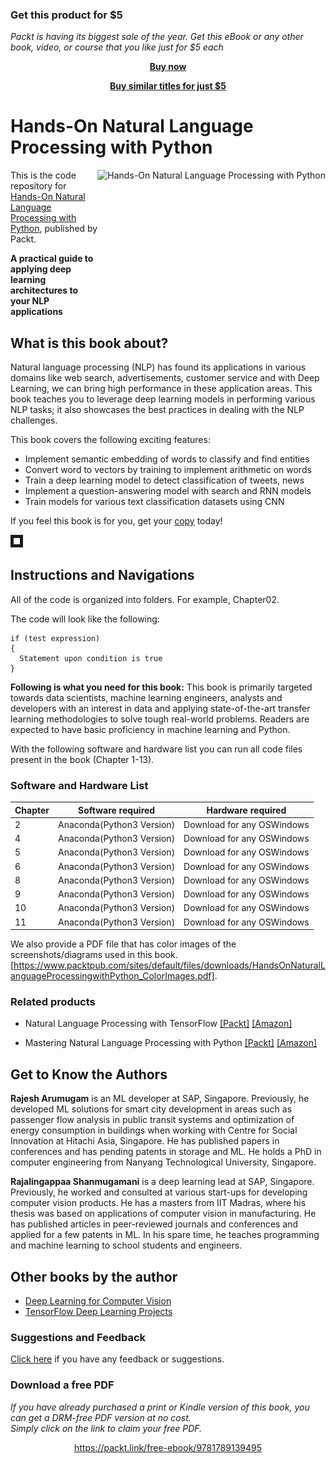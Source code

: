 
### Get this product for $5

<i>Packt is having its biggest sale of the year. Get this eBook or any other book, video, or course that you like just for $5 each</i>


<b><p align='center'>[Buy now](https://packt.link/9781789139495)</p></b>


<b><p align='center'>[Buy similar titles for just $5](https://subscription.packtpub.com/search)</p></b>


# Hands-On Natural Language Processing with Python

<a href="https://www.packtpub.com/big-data-and-business-intelligence/hands-natural-language-processing-python?utm_source=github&utm_medium=repository&utm_campaign=9781789139495"><img src="https://www.packtpub.com/sites/default/files/9781789139495%20-%20Copy.png" alt="Hands-On Natural Language Processing with Python" height="256px" align="right"></a>

This is the code repository for [Hands-On Natural Language Processing with Python](https://www.packtpub.com/big-data-and-business-intelligence/hands-natural-language-processing-python?utm_source=github&utm_medium=repository&utm_campaign=9781789139495), published by Packt.

**A practical guide to applying deep learning architectures to your NLP applications**

## What is this book about?
Natural language processing (NLP) has found its applications in various domains like web search, advertisements, customer service and with Deep Learning, we can bring high performance in these application areas. This book teaches you to leverage deep learning models in performing various NLP tasks; it also showcases the best practices in dealing with the NLP challenges.

This book covers the following exciting features: 
* Implement semantic embedding of words to classify and find entities
* Convert word to vectors by training to implement arithmetic on words 
* Train a deep learning model to detect classification of tweets, news
* Implement a question-answering model with search and RNN models
* Train models for various text classification datasets using CNN

If you feel this book is for you, get your [copy](https://www.amazon.com/dp/178913949X) today!

<a href="https://www.packtpub.com/?utm_source=github&utm_medium=banner&utm_campaign=GitHubBanner"><img src="https://raw.githubusercontent.com/PacktPublishing/GitHub/master/GitHub.png" 
alt="https://www.packtpub.com/" border="5" /></a>


## Instructions and Navigations
All of the code is organized into folders. For example, Chapter02.

The code will look like the following:
```
if (test expression)
{
  Statement upon condition is true
}
```

**Following is what you need for this book:**
This book is primarily targeted towards data scientists, machine learning engineers, analysts and developers with an interest in data and applying state-of-the-art transfer learning methodologies to solve tough real-world problems. Readers are expected to have basic proficiency in machine learning and Python.

With the following software and hardware list you can run all code files present in the book (Chapter 1-13).

### Software and Hardware List

| Chapter  | Software required                   | Hardware required                  |
| -------- | ------------------------------------| -----------------------------------|
| 2        | Anaconda(Python3 Version)           | Download for any OSWindows  |
| 4        | Anaconda(Python3 Version)           | Download for any OSWindows  |
| 5        | Anaconda(Python3 Version)           | Download for any OSWindows  |
| 6        | Anaconda(Python3 Version)           | Download for any OSWindows  |
| 8        | Anaconda(Python3 Version)           | Download for any OSWindows  |
| 9        | Anaconda(Python3 Version)           | Download for any OSWindows  |
| 10       | Anaconda(Python3 Version)           | Download for any OSWindows  |
| 11       | Anaconda(Python3 Version)           | Download for any OSWindows  |



We also provide a PDF file that has color images of the screenshots/diagrams used in this book. [https://www.packtpub.com/sites/default/files/downloads/HandsOnNaturalLanguageProcessingwithPython_ColorImages.pdf].

### Related products <Paste books from the Other books you may enjoy section>
* Natural Language Processing with TensorFlow [[Packt]](https://www.packtpub.com/application-development/natural-language-processing-tensorflow?utm_source=github&utm_medium=repository&utm_campaign=9781788478311) [[Amazon]](https://www.amazon.com/dp/1788478312)

* Mastering Natural Language Processing with Python [[Packt]](https://www.packtpub.com/big-data-and-business-intelligence/mastering-natural-language-processing-python?utm_source=github&utm_medium=repository&utm_campaign=9781783989041) [[Amazon]](https://www.amazon.com/dp/1783989041)

## Get to Know the Authors
**Rajesh Arumugam**
is an ML developer at SAP, Singapore. Previously, he developed ML solutions for smart city development in areas such as passenger flow analysis in public transit systems and optimization of energy consumption in buildings when working with Centre for Social Innovation at Hitachi Asia, Singapore. He has published papers in conferences and has pending patents in storage and ML. He holds a PhD in computer engineering from Nanyang Technological University, Singapore.

**Rajalingappaa Shanmugamani**
is a deep learning lead at SAP, Singapore. Previously, he worked and consulted at various start-ups for developing computer vision products. He has a masters from IIT Madras, where his thesis was based on applications of computer vision in manufacturing. He has published articles in peer-reviewed journals and conferences and applied for a few patents in ML. In his spare time, he teaches programming and machine learning to school students and engineers.


## Other books by the author
* [Deep Learning for Computer Vision](https://www.packtpub.com/big-data-and-business-intelligence/deep-learning-computer-vision?utm_source=github&utm_medium=repository&utm_campaign=9781788295628)
* [TensorFlow Deep Learning Projects](TensorFlow%20Deep%20Learning%20Projects?utm_source=github&utm_medium=repository&utm_campaign=9781788398060)

### Suggestions and Feedback
[Click here](https://docs.google.com/forms/d/e/1FAIpQLSdy7dATC6QmEL81FIUuymZ0Wy9vH1jHkvpY57OiMeKGqib_Ow/viewform) if you have any feedback or suggestions.
### Download a free PDF

 <i>If you have already purchased a print or Kindle version of this book, you can get a DRM-free PDF version at no cost.<br>Simply click on the link to claim your free PDF.</i>
<p align="center"> <a href="https://packt.link/free-ebook/9781789139495">https://packt.link/free-ebook/9781789139495 </a> </p>